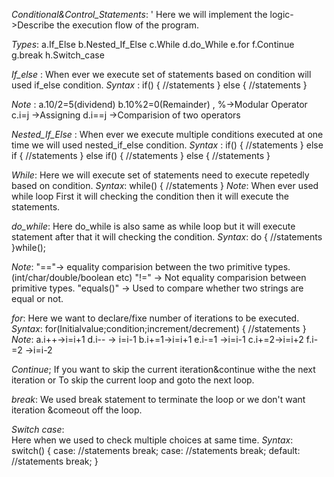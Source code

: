 *Conditional&Control_Statements*: '
      Here we will implement the logic->Describe the execution flow of the program.

*Types*:
a.If_Else
b.Nested_If_Else
c.While
d.do_While
e.for
f.Continue
g.break
h.Switch_case

*If_else* :
     When ever we execute set of statements based on condition will used if_else condition.
 *Syntax* :
        if(<condition>)
        {
            //statements
        } 
        else
        {
            //statements
        }   

*Note* :
a.10/2=5(dividend)
b.10%2=0(Remainder) , %->Modular Operator
c.i=j ->Assigning
d.i==j ->Comparision of two operators

*Nested_If_Else* :
      When ever we execute multiple conditions executed at one time we will used nested_if_else condition.
 *Syntax* :
    if(<condition>)
        {
            //statements
        } 
        else if
        {
            //statements
        } 
       else if(<condition>)
        {
            //statements
        } 
        else
        {
            //statements
        }    

 *While*:
    Here we will execute set of statements need to execute repetedly based on condition.
 *Syntax*:
     while(<condition>)
     {
        //statements
     } 
*Note*:
When ever used while loop First it will checking the condition then it will execute the statements.

*do_while*:
     Here do_while is also same as while loop but it will execute statement after that it will checking the condition.
*Syntax*:
do
{
    //statements
}while(<condition>);

*Note*:
"=="-> equality comparision between the two primitive types.(int/char/double/boolean etc)
"!=" -> Not equality comparision between primitive types.
"equals()" -> Used to compare whether two strings are equal or not.

*for*:
     Here we want to declare/fixe number of iterations to be executed.
 *Syntax*:
       for(Initialvalue;condition;increment/decrement) 
       {
        //statements
       }   
  *Note*:
  a.i++->i=i+1           d.i-- -> i=i-1
  b.i+=1->i=i+1          e.i-=1 ->i=i-1 
  c.i+=2->i=i+2          f.i-=2 ->i=i-2

  *Continue*;
        If you want to skip the current iteration&continue withe the next iteration or To skip the current loop and goto the next loop.

  *break*:
       We used break statement to terminate the loop or we don't want iteration &comeout off the loop.       

  *Switch case*:    
     Here when we used to check multiple choices at same time.
  *Syntax*:
    switch(<expression>)
    {
        case<value1>:
        //statements
        break;
        case<value2>:
        //statements
        break;
        default:
        //statements
        break;
    }   